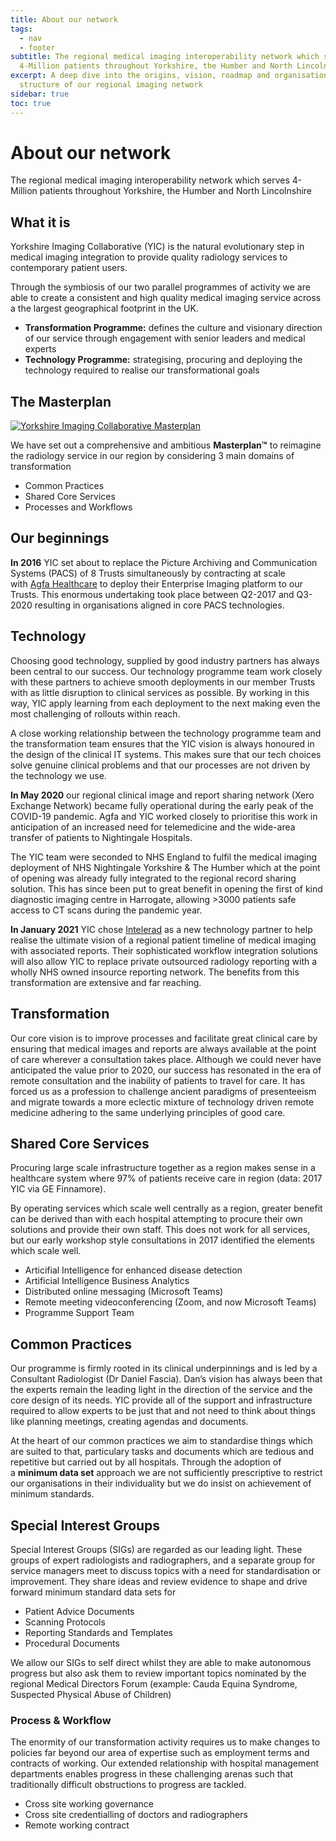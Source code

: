```yaml
---
title: About our network
tags:
  - nav
  - footer
subtitle: The regional medical imaging interoperability network which serves
  4-Million patients throughout Yorkshire, the Humber and North Lincolnshire
excerpt: A deep dive into the origins, vision, roadmap and organisational
  structure of our regional imaging network
sidebar: true
toc: true
---
```



# About our network

The regional medical imaging interoperability network which serves 4-Million patients throughout Yorkshire, the Humber and North Lincolnshire

## What it is

Yorkshire Imaging Collaborative (YIC) is the natural evolutionary step in medical imaging integration to provide quality radiology services to contemporary patient users.

Through the symbiosis of our two parallel programmes of activity we are able to create a consistent and high quality medical imaging service across a the largest geographical footprint in the UK.

* **Transformation Programme:** defines the culture and visionary direction of our service through engagement with senior leaders and medical experts
* **Technology Programme:** strategising, procuring and deploying the technology required to realise our transformational goals

## The Masterplan

[![Yorkshire Imaging Collaborative Masterplan](https://yorkshireimaging.nhs.uk/images/masterplan.png)](https://yorkshireimaging.nhs.uk/images/masterplan.png)

We have set out a comprehensive and ambitious **Masterplan™** to reimagine the radiology service in our region by considering 3 main domains of transformation

* Common Practices
* Shared Core Services
* Processes and Workflows

## Our beginnings

**In 2016** YIC set about to replace the Picture Archiving and Communication Systems (PACS) of 8 Trusts simultaneously by contracting at scale with [Agfa Healthcare](https://global.agfahealthcare.com/ "Agfa Healthcare") to deploy their Enterprise Imaging platform to our Trusts. This enormous undertaking took place between Q2-2017 and Q3-2020 resulting in organisations aligned in core PACS technologies.

## Technology

Choosing good technology, supplied by good industry partners has always been central to our success. Our technology programme team work closely with these partners to achieve smooth deployments in our member Trusts with as little disruption to clinical services as possible. By working in this way, YIC apply learning from each deployment to the next making even the most challenging of rollouts within reach.

A close working relationship between the technology programme team and the transformation team ensures that the YIC vision is always honoured in the design of the clinical IT systems. This makes sure that our tech choices solve genuine clinical problems and that our processes are not driven by the technology we use.

**In May 2020** our regional clinical image and report sharing network (Xero Exchange Network) became fully operational during the early peak of the COVID-19 pandemic. Agfa and YIC worked closely to prioritise this work in anticipation of an increased need for telemedicine and the wide-area transfer of patients to Nightingale Hospitals.

The YIC team were seconded to NHS England to fulfil the medical imaging deployment of NHS Nightingale Yorkshire & The Humber which at the point of opening was already fully integrated to the regional record sharing solution. This has since been put to great benefit in opening the first of kind diagnostic imaging centre in Harrogate, allowing >3000 patients safe access to CT scans during the pandemic year.

**In January 2021** YIC chose [Intelerad](https://www.intelerad.com/en/ "Intelerad radiology PACS integration") as a new technology partner to help realise the ultimate vision of a regional patient timeline of medical imaging with associated reports. Their sophisticated workflow integration solutions will also allow YIC to replace private outsourced radiology reporting with a wholly NHS owned insource reporting network. The benefits from this transformation are extensive and far reaching.

## Transformation

Our core vision is to improve processes and facilitate great clinical care by ensuring that medical images and reports are always available at the point of care wherever a consultation takes place. Although we could never have anticipated the value prior to 2020, our success has resonated in the era of remote consultation and the inability of patients to travel for care. It has forced us as a profession to challenge ancient paradigms of presenteeism and migrate towards a more eclectic mixture of technology driven remote medicine adhering to the same underlying principles of good care.

## Shared Core Services

Procuring large scale infrastructure together as a region makes sense in a healthcare system where 97% of patients receive care in region (data: 2017 YIC via GE Finnamore).

By operating services which scale well centrally as a region, greater benefit can be derived than with each hospital attempting to procure their own solutions and provide their own staff. This does not work for all services, but our early workshop style consultations in 2017 identified the elements which scale well.

* Articifial Intelligence for enhanced disease detection
* Artificial Intelligence Business Analytics
* Distributed online messaging (Microsoft Teams)
* Remote meeting videoconferencing (Zoom, and now Microsoft Teams)
* Programme Support Team

## Common Practices

Our programme is firmly rooted in its clinical underpinnings and is led by a Consultant Radiologist (Dr Daniel Fascia). Dan’s vision has always been that the experts remain the leading light in the direction of the service and the core design of its needs. YIC provide all of the support and infrastructure required to allow experts to be just that and not need to think about things like planning meetings, creating agendas and documents.

At the heart of our common practices we aim to standardise things which are suited to that, particulary tasks and documents which are tedious and repetitive but carried out by all hospitals. Through the adoption of a **minimum data set** approach we are not sufficiently prescriptive to restrict our organisations in their individuality but we do insist on achievement of minimum standards.

## Special Interest Groups

Special Interest Groups (SIGs) are regarded as our leading light. These groups of expert radiologists and radiographers, and a separate group for service managers meet to discuss topics with a need for standardisation or improvement. They share ideas and review evidence to shape and drive forward minimum standard data sets for

* Patient Advice Documents
* Scanning Protocols
* Reporting Standards and Templates
* Procedural Documents

We allow our SIGs to self direct whilst they are able to make autonomous progress but also ask them to review important topics nominated by the regional Medical Directors Forum (example: Cauda Equina Syndrome, Suspected Physical Abuse of Children)

### Process & Workflow

The enormity of our transformation activity requires us to make changes to policies far beyond our area of expertise such as employment terms and contracts of working. Our extended relationship with hospital management departments enables progress in these challenging arenas such that traditionally difficult obstructions to progress are tackled.

* Cross site working governance
* Cross site credentialling of doctors and radiographers
* Remote working contract